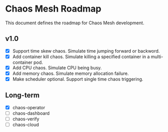 # Chaos Mesh Roadmap

This document defines the roadmap for Chaos Mesh development.

## v1.0
- [x] Support time skew chaos. Simulate time jumping forward or backword.
- [x] Add container kill chaos. Simulate killing a specified container in a multi-container pod.
- [x] Add CPU chaos. Simulate CPU being busy.
- [x] Add memory chaos. Simulate memory allocation failure.
- [x] Make scheduler optional. Support single time chaos triggering.

## Long-term

- [x] chaos-operator
- [ ] chaos-dashboard
- [ ] chaos-verify
- [ ] chaos-cloud
